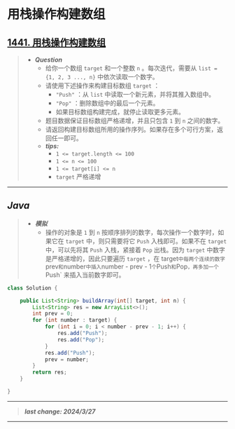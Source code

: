 # 用栈操作构建数组

## [1441. 用栈操作构建数组](https://leetcode.cn/problems/build-an-array-with-stack-operations/)

> - ***Question***
>   - 给你一个数组 `target` 和一个整数 `n` 。每次迭代，需要从 `list = {1, 2, 3 ..., n}` 中依次读取一个数字。
>   - 请使用下述操作来构建目标数组 `target` ：
>     - `"Push"` ：从 `list` 中读取一个新元素，并将其推入数组中。
>     - `"Pop"` ：删除数组中的最后一个元素。
>     - 如果目标数组构建完成，就停止读取更多元素。
>   - 题目数据保证目标数组严格递增，并且只包含 `1` 到 `n` 之间的数字。
>   - 请返回构建目标数组所用的操作序列。如果存在多个可行方案，返回任一即可。
>   - ***tips:***
>     - `1 <= target.length <= 100`
>     - `1 <= n <= 100`
>     - `1 <= target[i] <= n`
>     - `target` 严格递增

---

## *Java*

> - ***模拟***
>   - 操作的对象是 `1` 到 `n` 按顺序排列的数字，每次操作一个数字时，如果它在 `target` 中，则只需要将它 `Push` 入栈即可。如果不在 `target` 中，可以先将其 `Push` 入栈，紧接着 `Pop` 出栈。因为 `target` 中数字是严格递增的，因此只要遍历 `target` ，在 target` 中每两个连续的数字 `prev` 和 `number` 中插入 `number - prev - 1` 个 `Push` 和 `Pop` ，再多加一个 `Push` 来插入当前数字即可。

```java
class Solution {

    public List<String> buildArray(int[] target, int n) {
        List<String> res = new ArrayList<>();
        int prev = 0;
        for (int number : target) {
            for (int i = 0; i < number - prev - 1; i++) {
                res.add("Push");
                res.add("Pop");
            }
            res.add("Push");
            prev = number;
        }
        return res;
    }

}
```

---

> ***last change: 2024/3/27***

---
